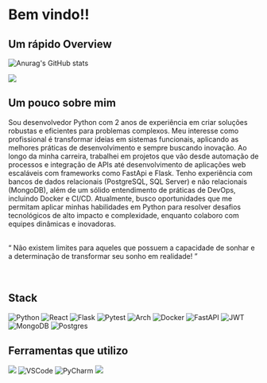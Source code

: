 # Bem vindo!!

## Um rápido Overview

![Anurag's GitHub stats](https://github-readme-stats.vercel.app/api?username=jefersonrodrigal&show_icons=true&theme=radical)


![](https://github-readme-stats.vercel.app/api/top-langs/?username=jefersonrodrigal&layout=compact&langs_count=7&theme=radical)

## Um pouco sobre mim 
<div>
    <p>
         Sou desenvolvedor Python com 2 anos de experiência em criar soluções robustas e eficientes para problemas complexos.
         Meu interesse como profissional é transformar ideias em sistemas funcionais, aplicando as melhores práticas de desenvolvimento e sempre buscando inovação.
         Ao longo da minha carreira, trabalhei em projetos que vão desde automação de processos e integração de APIs até desenvolvimento de aplicações web escaláveis com frameworks como FastApi e Flask.
         Tenho experiência com bancos de dados relacionais (PostgreSQL, SQL Server) e não relacionais (MongoDB), além de um sólido entendimento de práticas de DevOps, incluindo Docker e CI/CD.
         Atualmente, busco oportunidades que me permitam aplicar minhas habilidades em Python para resolver desafios tecnológicos de alto impacto e complexidade, enquanto colaboro com equipes dinâmicas e inovadoras.
    </p>
</div>
<br>
<div>
    <q>
        Não existem limites para aqueles que possuem a capacidade de sonhar e a determinação de transformar seu sonho em realidade!
    </q>
<div>
<br>
<br>
    
## Stack
![Python](https://img.shields.io/badge/python-3670A0?style=for-the-badge&logo=python&logoColor=ffdd54) ![React](https://img.shields.io/badge/react-%2320232a.svg?style=for-the-badge&logo=react&logoColor=%2361DAFB)  ![Flask](https://img.shields.io/badge/flask-%23000.svg?style=for-the-badge&logo=flask&logoColor=white) ![Pytest](https://img.shields.io/badge/pytest-%23ffffff.svg?style=for-the-badge&logo=pytest&logoColor=2f9fe3) ![Arch](https://img.shields.io/badge/Arch%20Linux-1793D1?logo=arch-linux&logoColor=fff&style=for-the-badge) ![Docker](https://img.shields.io/badge/docker-%230db7ed.svg?style=for-the-badge&logo=docker&logoColor=white) ![FastAPI](https://img.shields.io/badge/FastAPI-005571?style=for-the-badge&logo=fastapi) ![JWT](https://img.shields.io/badge/JWT-black?style=for-the-badge&logo=JSON%20web%20tokens) ![MongoDB](https://img.shields.io/badge/MongoDB-%234ea94b.svg?style=for-the-badge&logo=mongodb&logoColor=white) ![Postgres](https://img.shields.io/badge/postgres-%23316192.svg?style=for-the-badge&logo=postgresql&logoColor=white)


## Ferramentas que utilizo
![](https://img.shields.io/badge/Postman-FF6C37?style=for-the-badge&logo=Postman&logoColor=white) ![VSCode](https://img.shields.io/badge/VS_Code-007ACC?logo=visual-studio-code&logoColor=white&style=for-the-badge) ![PyCharm](https://img.shields.io/badge/pycharm-143?style=for-the-badge&logo=pycharm&logoColor=black&color=black&labelColor=green) ![](https://img.shields.io/badge/Git-E34F26?logo=git&logoColor=white&style=for-the-badge)

